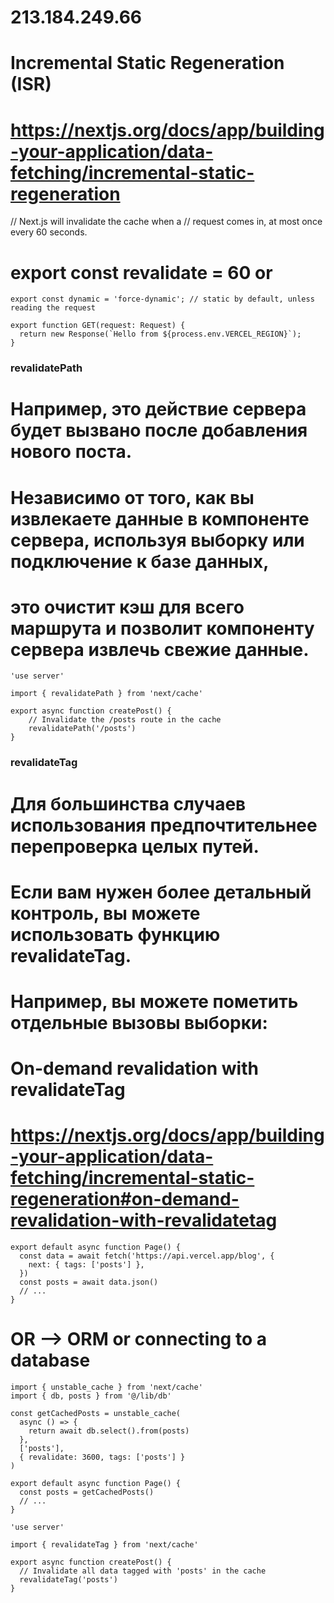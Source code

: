 # 213.184.249.66

# Incremental Static Regeneration (ISR)
# https://nextjs.org/docs/app/building-your-application/data-fetching/incremental-static-regeneration


// Next.js will invalidate the cache when a
// request comes in, at most once every 60 seconds.
# export const revalidate = 60  or             <Suspense> </Suspense>

```tsx
export const dynamic = 'force-dynamic'; // static by default, unless reading the request
 
export function GET(request: Request) {
  return new Response(`Hello from ${process.env.VERCEL_REGION}`);
}
```




### revalidatePath
# Например, это действие сервера будет вызвано после добавления нового поста. 
# Независимо от того, как вы извлекаете данные в компоненте сервера, используя выборку или подключение к базе данных, 
# это очистит кэш для всего маршрута и позволит компоненту сервера извлечь свежие данные.
```tsx
'use server'

import { revalidatePath } from 'next/cache'

export async function createPost() {
    // Invalidate the /posts route in the cache
    revalidatePath('/posts')
}
```

### revalidateTag
# Для большинства случаев использования предпочтительнее перепроверка целых путей. 
# Если вам нужен более детальный контроль, вы можете использовать функцию revalidateTag. 
# Например, вы можете пометить отдельные вызовы выборки:
# On-demand revalidation with revalidateTag
# https://nextjs.org/docs/app/building-your-application/data-fetching/incremental-static-regeneration#on-demand-revalidation-with-revalidatetag
```tsx app/blog/page.tsx
export default async function Page() {
  const data = await fetch('https://api.vercel.app/blog', {
    next: { tags: ['posts'] },
  })
  const posts = await data.json()
  // ...
}
```
# OR --> ORM or connecting to a database
```tsx
import { unstable_cache } from 'next/cache'
import { db, posts } from '@/lib/db'
 
const getCachedPosts = unstable_cache(
  async () => {
    return await db.select().from(posts)
  },
  ['posts'],
  { revalidate: 3600, tags: ['posts'] }
)
 
export default async function Page() {
  const posts = getCachedPosts()
  // ...
}
```
```tsx app/actions.ts
'use server'
 
import { revalidateTag } from 'next/cache'
 
export async function createPost() {
  // Invalidate all data tagged with 'posts' in the cache
  revalidateTag('posts')
}
```